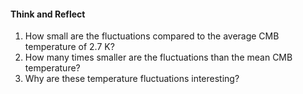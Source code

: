 #### Think and Reflect

1. How small are the fluctuations compared to the average CMB temperature of 2.7 K?
2. How many times smaller are the fluctuations than the mean CMB temperature?
3. Why are these temperature fluctuations interesting?